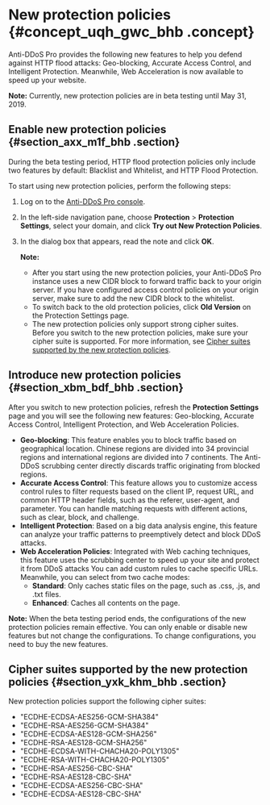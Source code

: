 # New protection policies {#concept_uqh_gwc_bhb .concept}

Anti-DDoS Pro provides the following new features to help you defend against HTTP flood attacks: Geo-blocking, Accurate Access Control, and Intelligent Protection. Meanwhile, Web Acceleration is now available to speed up your website.

**Note:** Currently, new protection policies are in beta testing until May 31, 2019.

## Enable new protection policies {#section_axx_m1f_bhb .section}

During the beta testing period, HTTP flood protection policies only include two features by default: Blacklist and Whitelist, and HTTP Flood Protection.

To start using new protection policies, perform the following steps:

1.  Log on to the [Anti-DDoS Pro console](https://yundun.console.aliyun.com/?p=ddoscoo&__consolePageCode=ddoscoo).
2.  In the left-side navigation pane, choose **Protection** \> **Protection Settings**, select your domain, and click **Try out New Protection Policies**.
3.  In the dialog box that appears, read the note and click **OK**.

    **Note:** 

    -   After you start using the new protection policies, your Anti-DDoS Pro instance uses a new CIDR block to forward traffic back to your origin server. If you have configured access control policies on your origin server, make sure to add the new CIDR block to the whitelist.
    -   To switch back to the old protection policies, click **Old Version** on the Protection Settings page.
    -   The new protection policies only support strong cipher suites. Before you switch to the new protection policies, make sure your cipher suite is supported. For more information, see [Cipher suites supported by the new protection policies](#section_yxk_khm_bhb).

## Introduce new protection policies {#section_xbm_bdf_bhb .section}

After you switch to new protection policies, refresh the **Protection Settings** page and you will see the following new features: Geo-blocking, Accurate Access Control, Intelligent Protection, and Web Acceleration Policies.

-   **Geo-blocking**: This feature enables you to block traffic based on geographical location. Chinese regions are divided into 34 provincial regions and international regions are divided into 7 continents. The Anti-DDoS scrubbing center directly discards traffic originating from blocked regions.
-   **Accurate Access Control**: This feature allows you to customize access control rules to filter requests based on the client IP, request URL, and common HTTP header fields, such as the referer, user-agent, and parameter. You can handle matching requests with different actions, such as clear, block, and challenge.
-   **Intelligent Protection**: Based on a big data analysis engine, this feature can analyze your traffic patterns to preemptively detect and block DDoS attacks.
-   **Web Acceleration Policies**: Integrated with Web caching techniques, this feature uses the scrubbing center to speed up your site and protect it from DDoS attacks You can add custom rules to cache specific URLs. Meanwhile, you can select from two cache modes:
    -   **Standard**: Only caches static files on the page, such as .css, .js, and .txt files.
    -   **Enhanced**: Caches all contents on the page.

**Note:** When the beta testing period ends, the configurations of the new protection policies remain effective. You can only enable or disable new features but not change the configurations. To change configurations, you need to buy the new features.

## Cipher suites supported by the new protection policies {#section_yxk_khm_bhb .section}

New protection policies support the following cipher suites:

-   "ECDHE-ECDSA-AES256-GCM-SHA384"
-   "ECDHE-RSA-AES256-GCM-SHA384"
-   "ECDHE-ECDSA-AES128-GCM-SHA256"
-   "ECDHE-RSA-AES128-GCM-SHA256"
-   "ECDHE-ECDSA-WITH-CHACHA20-POLY1305"
-   "ECDHE-RSA-WITH-CHACHA20-POLY1305"
-   "ECDHE-RSA-AES256-CBC-SHA"
-   "ECDHE-RSA-AES128-CBC-SHA"
-   "ECDHE-ECDSA-AES256-CBC-SHA"
-   "ECDHE-ECDSA-AES128-CBC-SHA"

